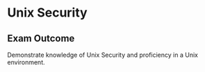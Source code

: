 # Unix Security

## Exam Outcome

Demonstrate knowledge of Unix Security and proficiency in a Unix environment.